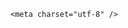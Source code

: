 <!DOCTYPE html>
<html lang="zh-CN">

<head>
    
<title>韩国生育率走高，单月出生人口实现“九连涨” ，为什么韩国生育率开始上升？主力生育群体是谁？_腾讯新闻</title>
<meta name="keywords" content="生育率,韩国,韩国_社会,韩国_时政,新生儿">
<meta name="description" content="新华社北京5月29日电 韩国统计厅28日发布的数据显示，2024年7月至今年3月，韩国单月出生人口连续9个月保持增势，2025年第一季度生育率也高于去年同期。按媒体说法，这对于面临人口困境的韩国来说是“积极迹象”。 4月6日，人们在韩国首尔石村湖附近赏樱拍照。新华社发（朴晋泽摄） 韩国统计厅数据显示，今年3月该国出生人口...">
<meta name="author" content="腾讯网">
<meta name="copyright" content="Copyright 1998 - 2025 Tencent. All Rights Reserved">
<meta property="og:type" content="news" />

<meta property="og:title" content="韩国生育率走高，单月出生人口实现“九连涨” ，为什么韩国生育率开始上升？主力生育群体是谁？_腾讯新闻" />
<meta property="og:description" content="新华社北京5月29日电 韩国统计厅28日发布的数据显示，2024年7月至今年3月，韩国单月出生人口连续9个月保持增势，2025年第一季度生育率也高于去年同期。按媒体说法，这对于面临人口困境的韩国来说是“积极迹象”。 4月6日，人们在韩国首尔石村湖附近赏樱拍照。新华社发（朴晋泽摄） 韩国统计厅数据显示，今年3月该国出生人口..." />
<meta property="og:url" content="https://news.qq.com/rain/a/20250531Q05MC200" />
<meta property="og:image" content="https://inews.gtimg.com/news_ls/O2MW2P4qq0e0sXVzJdGuHyIE5FrqClihFfTHHVUbp3eM4AA_640330/0" />
<meta property="article:author" content="" />
<meta property="article:published_time" content="2025-05-31 18:07:14" />
<meta property="category" content="" />

    <meta charset="utf-8" />
<meta http-equiv="X-UA-Compatible" content="IE=Edge" />
<meta name="viewport" content="width=device-width, initial-scale=1, shrink-to-fit=no" />
<link rel="dns-prefetch" href="mat1.gtimg.com">
<link rel="dns-prefetch" href="i.news.qq.com">
<link rel="shortcut icon" href="https://mat1.gtimg.com/qqcdn/qqindex2021/favicon.ico">
<script nomodule="true" src="https://mat1.gtimg.com/qqcdn/qqindex2021/common-static/20240515201444/core3-37-1.min.js"></script>
<script>
  try {
    if (!window.IntersectionObserver) {
      var observerScript = document.createElement('script');
      observerScript.src = "https://mat1.gtimg.com/qqcdn/qqindex2021/common-static/20241024141058/intersection-observer-polyfill.js";
      document.head.appendChild(observerScript);
    }
  } catch (error) {}
</script>

<script>
  try {
    if (!Element.prototype.scrollTo) {
      var scrollScript = document.createElement('script');
      scrollScript.src = "https://mat1.gtimg.com/qqcdn/qqindex2021/common-static/20241025153001/scroll-behavior-polyfill.js";
      document.head.appendChild(scrollScript);
    }
  } catch (error) {}
</script>
<script>
  try {
    if ('scrollRestoration' in window.history) {
      window.history.scrollRestoration = 'manual';
    }
    window.isPcClient = Boolean(window.electron) && (
      window.navigator.userAgent.indexOf('pc-client') > 0 ||
      window.navigator.userAgent.indexOf('TencentNews') > 0
    );
  } catch {}
</script>
<script>
  try {
    if (window.isPcClient) {
      var bodyStyle = document.createElement('style');
      bodyStyle.innerText = 'body{ zoom: 0.95 }';
      document.head.appendChild(bodyStyle);
    }
  } catch {}
</script>
<script>
  window.DATA = {"card":{"vip_type":"30012","chlid":"22983986","icon":"https://inews.gtimg.com/om_ls/OPBO91JgEbYG-O62jC2hCRA_yoydsA8oEANb87pxgNxKgAA_200200/0","msgEntry":1,"update_frequency":"1970-01-01 08:00:00","liveInfo":{},"cpLevel":2,"desc":"腾讯新闻问答课代表，结合当下热点新闻和网友热议，发现好问题，期待好回答。","uin":"ecbe89d289b6198c7996f16538ebc224f9","vip_desc":"腾讯新闻问答课代表官方账号","vip_type_new":"30012","suid":"8QMc339d5IQeuTzY5QN3","chlname":"问答课代表","vip_icon_night":"http://inews.gtimg.com/newsapp_ls/0/14876052067/0","vip_place":"left","vip_icon":"http://inews.gtimg.com/newsapp_ls/0/14876051701/0"},"copyright_wording_share":"免责声明","id":"20250531Q05MC200","emojiSwitch":1,"news_update_time":1748703702,"surl":"https://view.inews.qq.com/a/20250531Q05MC200","time":"2025-05-31 16:18:35","already_answer":false,"abstract":"","categoryrray":{"category_id":"229","sub_category_id":"520"},"content_words_num":38,"enableDiffusion":1,"iNewsRecommendLevel":1,"news_app_recommend_status":4,"safe_cntl":{"close_all_emoticon_comment":0,"close_global_news_sis":0,"close_relate_thing":0,"close_share_pull":0,"emoticon_comment_mode":0,"close_all_ad":0,"close_all_rel":0,"close_comment_dislike":0,"close_all_favorite":0},"self_declare":{"declare":"个人观点，仅供参考"},"copyright_share":"本文来自腾讯新闻客户端创作者，不代表腾讯新闻的观点和立场。","detail_entry":{"is_orignal":1,"orignal_entry":1},"emojiRelatedSwitch":1,"extra_property":{"zanSkinType":"","FeedbackDetailDisableInsert":0},"forbidCommentUpDown":0,"is_deleted":0,"question_id":"","relate_extend_infos":{"title":"韩国生育率走高　单月出生人口实现“九连涨”","url":"http://view.inews.qq.com/a/20250529A039BE00","abstract":"新华社北京5月29日电 韩国统计厅28日发布的数据显示，2024年7月至今年3月，韩国单月出生人口连续9个月保持增势，2025年第一季度生育率也高于去年同期。按媒体说法，这对于面临人口困境的韩国来说是“积极迹象”。 4月6日，人们在韩国首尔石村湖附近赏樱拍照。新华社发（朴晋泽摄） 韩国统计厅数据显示，今年3月该国出生人口...","id":"20250529A039BE00","imgURL":"https://inews.gtimg.com/om_ls/OfnX48DtsRXgH-_j_y0PqGf3dehmHx8n_nR_g8MWQo4BcAA_640330/0","imgURLSmall":"https://inews.gtimg.com/om_ls/OfnX48DtsRXgH-_j_y0PqGf3dehmHx8n_nR_g8MWQo4BcAA_150120/0","longTitle":"韩国生育率走高　单月出生人口实现“九连涨”"},"all_long_pic":1,"article_category":"229","commentid":"","shareImg":"https://inews.gtimg.com/om_ls/O_DQU_AJLkp0GyEkVwow70Do0rAtEkcltwRX3m4IyN_kgAA_870492/0","url":"https://view.inews.qq.com/a/20250531Q05MC200","ai_switch":true,"likeInfo":0,"answer_num":2,"content":null,"intro":"","adInfo":{"openAdsPhotos":1,"openAdsText":1,"openRelatedNewsAd":1,"openAds":1,"openAdsComment":1},"channelEntryJumpType":1,"closeCommentBanner":0,"title":"韩国生育率走高，单月出生人口实现“九连涨” ，为什么韩国生育率开始上升？主力生育群体是谁？","disableDeclare":1,"isSensitive":0,"questionInfo":{"url":"http://view.inews.qq.com/a/20250531Q05MC200","abstract":"","id":"20250531Q05MC200","longtitle":"韩国单月出生人口实现“九连涨” ，为什么韩国生育率开始上升？","question_short_title":"韩国生育率走高，单月出生人口实现“九连涨” ，为什么韩国生育率开始上升？主力生育群体是谁？","relate_extend_infos":[{"url":"https://view.inews.qq.com/a/20250529A039BE00","abstract":"新华社北京5月29日电 韩国统计厅28日发布的数据显示，2024年7月至今年3月，韩国单月出生人口连续9个月保持增势，2025年第一季度生育率也高于去年同期。按媒体说法，这对于面临人口困境的韩国来说是“积极迹象”。 4月6日，人们在韩国首尔石村湖附近赏樱拍照。新华社发（朴晋泽摄） 韩国统计厅数据显示，今年3月该国出生人口...","articletype":"0","id":"20250529A039BE00","longtitle":"韩国生育率走高　单月出生人口实现“九连涨”","picShowType":"90092","thumbnails_qqnews":["https://inews.gtimg.com/om_ls/OfnX48DtsRXgH-_j_y0PqGf3dehmHx8n_nR_g8MWQo4BcAA_294195/0"],"title":"韩国生育率走高　单月出生人口实现“九连涨”"}],"thumbnails_qqnews":["https://inews.gtimg.com/om_ls/O_DQU_AJLkp0GyEkVwow70Do0rAtEkcltwRX3m4IyN_kgAA_294195/0"],"title":"韩国生育率走高，单月出生人口实现“九连涨” ，为什么韩国生育率开始上升？主力生育群体是谁？"},"final_declare":["个人观点，仅供参考"],"remarks":"","ret":0,"shareDesc":"腾讯新闻","FadCid":"","attribute":{},"atype":232,"cms_id":"20250531Q05MC200","articleId":"20250531Q0661100","article_type":232,"tags":"","desc":"新华社北京5月29日电 韩国统计厅28日发布的数据显示，2024年7月至今年3月，韩国单月出生人口连续9个月保持增势，2025年第一季度生育率也高于去年同期。按媒体说法，这对于面临人口困境的韩国来说是“积极迹象”。 4月6日，人们在韩国首尔石村湖附近赏樱拍照。新华社发（朴晋泽摄） 韩国统计厅数据显示，今年3月该国出生人口...","videoArr":[]};
</script>
<script>
  window.channelInfo = {"channelConfig":{"channelNav":[{"_auto_id":"1","active_alien_img":"","alien_img":"","channel_id":"news_news_home","is_local":"0","link":"https://www.qq.com","name_cn":"首页","name_en":"home"},{"_auto_id":"2","active_alien_img":"","alien_img":"","channel_id":"news_news_top","is_local":"0","link":"","name_cn":"要闻","name_en":"news"},{"_auto_id":"4","active_alien_img":"","alien_img":"","channel_id":"news_news_bj","is_local":"1","link":"","name_cn":"北京","name_en":"bj"},{"_auto_id":"5","active_alien_img":"","alien_img":"","channel_id":"news_news_finance","is_local":"0","link":"","name_cn":"财经","name_en":"finance"},{"_auto_id":"6","active_alien_img":"","alien_img":"","channel_id":"news_news_tech","is_local":"0","link":"","name_cn":"科技","name_en":"tech"},{"_auto_id":"7","active_alien_img":"","alien_img":"","channel_id":"tv","is_local":"0","link":"https://v.qq.com/channel/tv/?ptag=qqnews","name_cn":"电视剧","name_en":"tv"},{"_auto_id":"8","active_alien_img":"","alien_img":"","channel_id":"news_news_qa","is_local":"0","link":"","name_cn":"热问","name_en":"qa"},{"_auto_id":"9","active_alien_img":"","alien_img":"","channel_id":"news_news_ent","is_local":"0","link":"","name_cn":"娱乐","name_en":"ent"},{"_auto_id":"10","active_alien_img":"","alien_img":"","channel_id":"variety","is_local":"0","link":"https://v.qq.com/channel/variety/?ptag=qqnews","name_cn":"综艺","name_en":"variety"},{"_auto_id":"11","active_alien_img":"","alien_img":"","channel_id":"news_news_sports","is_local":"0","link":"","name_cn":"体育","name_en":"sports"},{"_auto_id":"13","active_alien_img":"","alien_img":"","channel_id":"news_news_nba","is_local":"0","link":"","name_cn":"NBA","name_en":"nba"},{"_auto_id":"14","active_alien_img":"","alien_img":"","channel_id":"news_news_world","is_local":"0","link":"","name_cn":"国际","name_en":"world"},{"_auto_id":"15","active_alien_img":"","alien_img":"","channel_id":"news_news_mil","is_local":"0","link":"","name_cn":"军事","name_en":"milite"},{"_auto_id":"16","active_alien_img":"","alien_img":"","channel_id":"news_news_auto","is_local":"0","link":"","name_cn":"汽车","name_en":"auto"},{"_auto_id":"17","active_alien_img":"","alien_img":"","channel_id":"news_news_house","is_local":"0","link":"","name_cn":"房产","name_en":"house"},{"_auto_id":"18","active_alien_img":"","alien_img":"","channel_id":"news_news_edu","is_local":"0","link":"","name_cn":"教育","name_en":"edu"},{"_auto_id":"19","active_alien_img":"","alien_img":"","channel_id":"news_news_antip","is_local":"0","link":"","name_cn":"健康","name_en":"health"},{"_auto_id":"20","active_alien_img":"","alien_img":"","channel_id":"news_news_video","is_local":"0","link":"","name_cn":"视频","name_en":"video"},{"_auto_id":"21","active_alien_img":"","alien_img":"","channel_id":"news_news_game","is_local":"0","link":"","name_cn":"游戏","name_en":"games"},{"_auto_id":"22","active_alien_img":"","alien_img":"","channel_id":"news_news_nchupin","is_local":"0","link":"","name_cn":"眼界","name_en":"chupin"},{"_auto_id":"24","active_alien_img":"","alien_img":"","channel_id":"news_news_football","is_local":"0","link":"","name_cn":"足球","name_en":"football"},{"_auto_id":"25","active_alien_img":"","alien_img":"","channel_id":"news_news_kepu","is_local":"0","link":"","name_cn":"科学","name_en":"kepu"},{"_auto_id":"26","active_alien_img":"","alien_img":"","channel_id":"news_news_digi","is_local":"0","link":"","name_cn":"数码","name_en":"digi"},{"_auto_id":"28","active_alien_img":"","alien_img":"","channel_id":"ymzx","is_local":"0","link":"https://gamer.qq.com/v2/cloudgame/game/96897?ichannel=txxwpc0Ftxxwpc1","name_cn":"元梦之星","name_en":"news_news_ymzx"},{"_auto_id":"31","active_alien_img":"","alien_img":"","channel_id":"movie","is_local":"0","link":"https://v.qq.com/channel/movie/?ptag=qqnews","name_cn":"电影","name_en":"movie"},{"_auto_id":"32","active_alien_img":"","alien_img":"","channel_id":"news_news_esport","is_local":"0","link":"","name_cn":"电竞","name_en":"esport"},{"_auto_id":"34","active_alien_img":"","alien_img":"","channel_id":"news_news_history","is_local":"0","link":"","name_cn":"历史","name_en":"history"},{"_auto_id":"35","active_alien_img":"","alien_img":"","channel_id":"news_news_baby","is_local":"0","link":"","name_cn":"育儿","name_en":"baby"},{"_auto_id":"36","active_alien_img":"","alien_img":"","channel_id":"hbjy","is_local":"0","link":"https://gp.qq.com/act/a20250421mnqlx/news.shtml","name_cn":"和平精英","name_en":"news_news_hbjy"},{"_auto_id":"37","active_alien_img":"","alien_img":"","channel_id":"cloud_gamer","is_local":"0","link":"https://gamer.qq.com/?ichannel=txxwpc0Ftxxwpc1","name_cn":"云游戏","name_en":"cloud_gamer"},{"_auto_id":"38","active_alien_img":"","alien_img":"","channel_id":"news_news_lic","is_local":"0","link":"","name_cn":"理财","name_en":"finance_licai"},{"_auto_id":"39","active_alien_img":"","alien_img":"","channel_id":"news_news_istock","is_local":"0","link":"","name_cn":"股票","name_en":"finance_stock"},{"_auto_id":"40","active_alien_img":"","alien_img":"","channel_id":"ren_min_shi_pin","is_local":"0","link":"https://news.qq.com/omn/author/8QMd3Hld74cbujbY?tab=om_video","name_cn":"人民视频","name_en":"ren_min_shi_pin"},{"_auto_id":"41","active_alien_img":"","alien_img":"","channel_id":"news_news_weather","is_local":"0","link":"https://tianqi.qq.com/index.htm","name_cn":"天气","name_en":"weather"}]}};
</script>
<script>
  window.articleConfig = {"rightConfig":[{"_auto_id":"1","category_key":"default","modules":"{\"moduleList\":[{\"title\":\"精选视频\",\"id\":\"video_album\",\"videoType\":\"tag\",\"videoId\":\"aUepxrtchGM=\"},{\"title\":\"下载条\",\"id\":\"download_banner\",\"isSticky\":1},{\"title\":\"热点榜\",\"id\":\"hot_rank_list\",\"isSticky\":1},{\"title\":\"广告推广\",\"id\":\"ssp_ad_module\",\"category\":\"ad_ssp\",\"loid\":\"109\",\"isSticky\":1}]}"}],"tonglanAdConfig":[],"bottomConfig":[],"videoAdConfig":[],"rightGameConfig":[]};
</script>
<script src="https://mat1.gtimg.com/www/js/emonitor/custom_ed041a23.js" charset="utf-8"></script>
<script>
  try {
    window.emonitorIns = emonitor.create({
      name: 'newsqq_quesionArticle',
      atta: {
        name: 'newsqq',
      },
      mode: '007',
    });
  } catch (err) {
    console.warn(err);
  }
</script>
<link href="https://mat1.gtimg.com/qqcdn/qqindex2021/common-static/hel/qqnews-pc-dc_20250529072057/static/css/qa.css" rel="stylesheet">

<script>window.__HEL_PRESET_META__={"qqnews-pc-components":{"app":{"id":1366,"name":"qqnews-pc-components","app_group_name":"qqnews-pc-components","proj_ver":{"map":{},"utime":0},"online_version":"qqnews-pc-components_20250515055747","build_version":"qqnews-pc-components_20250529071843","update_at":"2025-05-29T11:19:37.000Z","desc":"set by [init], from container [formal.pc.dc.tj101016] worker [0]"},"version":{"sub_app_name":"qqnews-pc-components","sub_app_version":"qqnews-pc-components_20250529071843","src_map":{"webDirPath":"https://mat1.gtimg.com/qqcdn/qqindex2021/common-static/hel/qqnews-pc-components_20250529071843","htmlIndexSrc":"https://mat1.gtimg.com/qqcdn/qqindex2021/common-static/hel/qqnews-pc-components_20250529071843/index.html","extractMode":"all","iframeSrc":"","chunkCssSrcList":["https://mat1.gtimg.com/qqcdn/qqindex2021/common-static/hel/qqnews-pc-components_20250529071843/static/css/index.css"],"chunkJsSrcList":["https://mat1.gtimg.com/qqcdn/qqindex2021/common-static/hel/qqnews-pc-components_20250529071843/static/js/index.js"],"staticCssSrcList":[],"staticJsSrcList":["https://mat1.gtimg.com/qqcdn/qqindex2021/static/20231212123233/react.production.min.js","https://mat1.gtimg.com/qqcdn/qqindex2021/static/20231212123233/react-dom.production.min.js","https://mat1.gtimg.com/qqcdn/qqindex2021/common-static/hel/hel-base-v16.js"],"relativeCssSrcList":[],"relativeJsSrcList":[],"privCssSrcList":[],"srvModSrcList":[],"srvModSrcIndex":"","headAssetList":[{"tag":"staticScript","append":false,"attrs":{"src":"https://mat1.gtimg.com/qqcdn/qqindex2021/static/20231212123233/react.production.min.js"}},{"tag":"staticScript","append":false,"attrs":{"src":"https://mat1.gtimg.com/qqcdn/qqindex2021/static/20231212123233/react-dom.production.min.js"}},{"tag":"staticScript","append":false,"attrs":{"src":"https://mat1.gtimg.com/qqcdn/qqindex2021/common-static/hel/hel-base-v16.js"}},{"tag":"script","append":true,"attrs":{"src":"https://mat1.gtimg.com/qqcdn/qqindex2021/common-static/hel/qqnews-pc-components_20250529071843/static/js/index.js","defer":""}},{"tag":"link","append":true,"attrs":{"href":"https://mat1.gtimg.com/qqcdn/qqindex2021/common-static/hel/qqnews-pc-components_20250529071843/static/css/index.css","rel":"stylesheet"}}],"bodyAssetList":[]},"update_at":"2025-05-29T11:19:36.000Z","create_at":"2025-05-29T11:19:36.000Z","_worker_id":"0","_is_backup":true}}}</script>
<script>window.__VIEW_PATH__="question.ejs";</script>
</head>

<body id="dc-question-body">
  <div id="root"></div>
    <iframe style="display: none;" src="https://i.news.qq.com/web_backend/getWebPacUid"></iframe>
<script src="https://mat1.gtimg.com/qqcdn/qqindex2021/common-static/20240805160928/react.production.min.js"></script>
<script src="https://mat1.gtimg.com/qqcdn/qqindex2021/common-static/20240805160928/react-dom.production.min.js"></script>
<script src="https://mat1.gtimg.com/qqcdn/qqindex2021/common-static/20241018171503/universal-report.min.js"></script>
<script defer type="text/javascript" src="https://mat1.gtimg.com/qqcdn/qqindex2021/libs/barrier/aria.js?appid=9327b8b06379d9d1728bbfbe2025ef9c" charset="utf-8"></script>
<script defer src="https://t.captcha.qq.com/TCaptcha.js"></script>
<script>document.cookie="hel_err=;path=/;";</script>
<script src="https://mat1.gtimg.com/qqcdn/qqindex2021/common-static/hel/hel-base-v16.js"></script>
<script src="https://mat1.gtimg.com/qqcdn/qqindex2021/common-static/hel/qqnews-pc-hel-entry_20250117174052/static/js/index.js"></script>
<link rel="preload" href="https://mat1.gtimg.com/qqcdn/qqindex2021/common-static/hel/qqnews-pc-dc_20250529072057/static/js/qa.js" as="script">
<link rel="preload" href="https://mat1.gtimg.com/qqcdn/qqindex2021/common-static/hel/qqnews-pc-components_20250529071843/static/js/index.js" as="script">
<script>window.loadProject("https://mat1.gtimg.com/qqcdn/qqindex2021/common-static/hel/qqnews-pc-dc_20250529072057/static/js/qa.js");</script>
<iframe id="videoFrame" style="display: none;" src="https://video.qq.com/cookie/sync_qqnews.html"></iframe>
</body>

</html>
